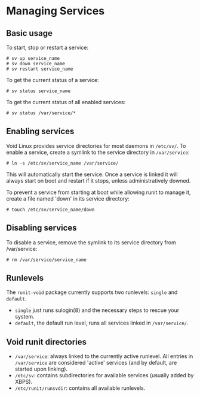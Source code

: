 # Managing Services

## Basic usage

To start, stop or restart a service:

```
# sv up service_name
# sv down service_name
# sv restart service_name
```

To get the current status of a service:

```
# sv status service_name
```

To get the current status of all enabled services:

```
# sv status /var/service/*
```

## Enabling services

Void Linux provides service directories for most daemons in `/etc/sv/`. To
enable a service, create a symlink to the service directory in `/var/service`:

```
# ln -s /etc/sv/service_name /var/service/
```

This will automatically start the service. Once a service is linked it will
always start on boot and restart if it stops, unless administratively downed.

To prevent a service from starting at boot while allowing runit to manage it,
create a file named 'down' in its service directory:

```
# touch /etc/sv/service_name/down
```

## Disabling services

To disable a service, remove the symlink to its service directory from
/var/service:

```
# rm /var/service/service_name
```

## Runlevels

The `runit-void` package currently supports two runlevels: `single` and
`default`.

- `single` just runs sulogin(8) and the necessary steps to rescue your system.
- `default`, the default run level, runs all services linked in `/var/service/`.

## Void runit directories

- `/var/service`: always linked to the currently active runlevel. All entries in
   `/var/service` are considered 'active' services (and by default, are started
   upon linking).
- `/etc/sv`: contains subdirectories for available services (usually added by
   XBPS).
- `/etc/runit/runsvdir`: contains all available runlevels.
